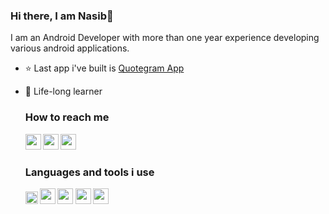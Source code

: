 ### Hi there, I am Nasib👋

I am an Android Developer with more than one year experience developing various android applications.

- ⭐ Last app i've built is <a href="https://github.com/nesibeyyubov/quotegram-app">Quotegram App</a>
- 🌱 Life-long learner

  <h3><b> How to reach me <b></h3>
  
  <a href="https://www.linkedin.com/in/nesib-eyyubov-4ba1b2181/"><img height="25" src="https://upload.wikimedia.org/wikipedia/commons/thumb/8/81/LinkedIn_icon.svg/2048px-LinkedIn_icon.svg.png" target="_blank"></a>
  <a href="mailto:nasibeyyubov@gmail.com"><img height="25" src="https://i.pinimg.com/736x/a3/3f/7f/a33f7f3ad33f7ce6ef3bbca561960a39--email-icon-forgot-password.jpg"></a>
  <a target="_blank" href="https://github.com/nesibeyyubov"><img height="25" src="https://github.githubassets.com/images/modules/logos_page/GitHub-Mark.png"></a>
  
  
  <h3><b> Languages and tools i use <b></h3>
  
  <a  href="https://www.linkedin.com/in/nesibeyyubov/"><img height="20" src="https://upload.wikimedia.org/wikipedia/commons/thumb/0/06/Kotlin_Icon.svg/2048px-Kotlin_Icon.svg.png" target="_blank"></a>
  <a target="_blank" ><img height="25" src="https://cdn.iconscout.com/icon/free/png-512/java-43-569305.png"></a>
  <a target="_blank" ><img height="25" src="https://i.pinimg.com/originals/4e/74/7c/4e747c82368d9681b75d54f56319dae7.png"></a>
  <a target="_blank" ><img height="25" src="https://upload.wikimedia.org/wikipedia/commons/6/66/Android_robot.png"></a>
  <a target="_blank" ><img height="25" src="https://git-scm.com/images/logos/downloads/Git-Icon-1788C.png"></a>
  

